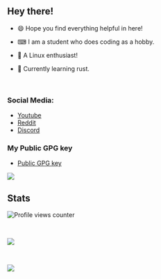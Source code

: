 ## Hey there!

-   😄 Hope you find everything helpful in here!

-   ⌨ I am a student who does coding as a hobby.

-   📗 A Linux enthusiast!

-   🦀 Currently learning rust.

<br />

### Social Media:

-   [Youtube](https://youtube.com/c/idlidev)
-   [Reddit](https://reddit.com/u/idli_codes)
-   [Discord](https://discord.gg/UpFrCBmmtP)

### My Public GPG key

-   [Public GPG key](https://raw.githubusercontent.com/Idlidev/Idlidev/master/public_key.gpg)
    <br />

![](https://api.bakerie.gq/theme-1/758991567695642644)
<br />

## Stats

![Profile views counter](https://komarev.com/ghpvc/?username=Idlidev&&color=5E81AC&label=Profile%20Views%20%28Since%20November%202021%29)

<br />

[![](https://github-readme-stats.vercel.app/api/top-langs/?username=Idlidev&show_icons=true&theme=nord)]()

<br />

[![](https://github-readme-stats.vercel.app/api?username=Idlidev&theme=nord)]()

<br />

[youtube]: https://www.youtube.com/Idlidev
[discord]: https://discord.gg/UpFrCBmmtP
[reddit]: https://reddit.com/u/Idli_codes

</details>
</details>
